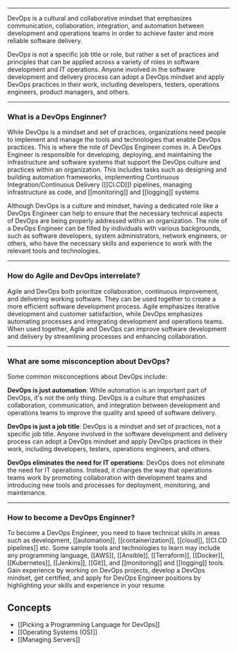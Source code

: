 ----
DevOps is a cultural and collaborative mindset that emphasizes communication, collaboration, integration, and automation between development and operations teams in order to achieve faster and more reliable software delivery.

DevOps is not a specific job title or role, but rather a set of practices and principles that can be applied across a variety of roles in software development and IT operations. Anyone involved in the software development and delivery process can adopt a DevOps mindset and apply DevOps practices in their work, including developers, testers, operations engineers, product managers, and others.

----
### What is a DevOps Enginner?

While DevOps is a mindset and set of practices, organizations need people to implement and manage the tools and technologies that enable DevOps practices. This is where the role of DevOps Engineer comes in. A DevOps Engineer is responsible for developing, deploying, and maintaining the infrastructure and software systems that support the DevOps culture and practices within an organization. This includes tasks such as designing and building automation frameworks, implementing Continuous Integration/Continuous Delivery ([[CI.CD]]) pipelines, managing infrastructure as code, and [[monitoring]] and [[logging]] systems

Although DevOps is a culture and mindset, having a dedicated role like a DevOps Engineer can help to ensure that the necessary technical aspects of DevOps are being properly addressed within an organization. The role of a DevOps Engineer can be filled by individuals with various backgrounds, such as software developers, system administrators, network engineers, or others, who have the necessary skills and experience to work with the relevant tools and technologies.

----
### How do Agile and DevOps interrelate?

Agile and DevOps both prioritize collaboration, continuous improvement, and delivering working software. They can be used together to create a more efficient software development process. Agile emphasizes iterative development and customer satisfaction, while DevOps emphasizes automating processes and integrating development and operations teams. When used together, Agile and DevOps can improve software development and delivery by streamlining processes and enhancing collaboration.

----
### What are some misconception about DevOps?

Some common misconceptions about DevOps include:

**DevOps is just automation**: While automation is an important part of DevOps, it's not the only thing. DevOps is a culture that emphasizes collaboration, communication, and integration between development and operations teams to improve the quality and speed of software delivery.

**DevOps is just a job title**: DevOps is a mindset and set of practices, not a specific job title. Anyone involved in the software development and delivery process can adopt a DevOps mindset and apply DevOps practices in their work, including developers, testers, operations engineers, and others.

**DevOps eliminates the need for IT operations**: DevOps does not eliminate the need for IT operations. Instead, it changes the way that operations teams work by promoting collaboration with development teams and introducing new tools and processes for deployment, monitoring, and maintenance.

----
### How to become a DevOps Enginner?

To become a DevOps Engineer, you need to have technical skills in areas such as development, [[automation]], [[containerization]], [[cloud]], [[CI.CD pipelines]] etc. Some sample tools and technologies to learn may include any programming language, [[AWS]], [[Ansible]], [[Terraform]], [[Docker]], [[Kubernetes]], [[Jenkins]], [[Git]], and [[monitoring]] and [[logging]] tools. Gain experience by working on DevOps projects, develop a DevOps mindset, get certified, and apply for DevOps Engineer positions by highlighting your skills and experience in your resume.

## Concepts

- [[Picking a Programming Language for DevOps]]
- [[Operating Systems (OS)]]
- [[Managing Servers]]